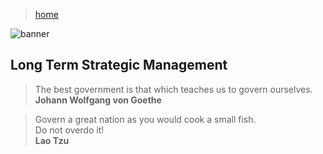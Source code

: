 > [home](/)

![banner](/governance/photos/banner.png)

## Long Term Strategic Management

> The best government is that which teaches us to govern ourselves.  
> **Johann Wolfgang von Goethe**

> Govern a great nation as you would cook a small fish.  
> Do not overdo it!  
> **Lao Tzu**

